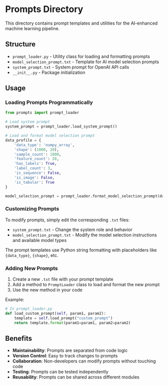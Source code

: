 # Prompts Directory

This directory contains prompt templates and utilities for the AI-enhanced machine learning pipeline.

## Structure

- `prompt_loader.py` - Utility class for loading and formatting prompts
- `model_selection_prompt.txt` - Template for AI model selection prompts
- `system_prompt.txt` - System prompt for OpenAI API calls
- `__init__.py` - Package initialization

## Usage

### Loading Prompts Programmatically

```python
from prompts import prompt_loader

# Load system prompt
system_prompt = prompt_loader.load_system_prompt()

# Load and format model selection prompt
data_profile = {
    'data_type': 'numpy_array',
    'shape': (1000, 20),
    'sample_count': 1000,
    'feature_count': 20,
    'has_labels': True,
    'label_count': 3,
    'is_sequence': False,
    'is_image': False,
    'is_tabular': True
}

model_selection_prompt = prompt_loader.format_model_selection_prompt(data_profile)
```

### Customizing Prompts

To modify prompts, simply edit the corresponding `.txt` files:

- `system_prompt.txt` - Change the system role and behavior
- `model_selection_prompt.txt` - Modify the model selection instructions and available model types

The prompt templates use Python string formatting with placeholders like `{data_type}`, `{shape}`, etc.

### Adding New Prompts

1. Create a new `.txt` file with your prompt template
2. Add a method to `PromptLoader` class to load and format the new prompt
3. Use the new method in your code

Example:

```python
# In prompt_loader.py
def load_custom_prompt(self, param1, param2):
    template = self.load_prompt("custom_prompt")
    return template.format(param1=param1, param2=param2)
```

## Benefits

- **Maintainability**: Prompts are separated from code logic
- **Version Control**: Easy to track changes to prompts
- **Collaboration**: Non-developers can modify prompts without touching code
- **Testing**: Prompts can be tested independently
- **Reusability**: Prompts can be shared across different modules
